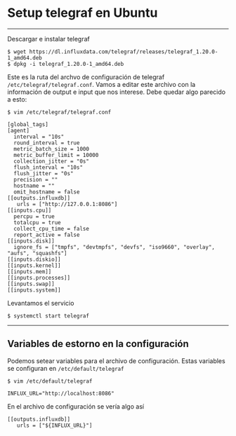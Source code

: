 # Setup telegraf en Ubuntu
---
Descargar e instalar telegraf
```terminal
$ wget https://dl.influxdata.com/telegraf/releases/telegraf_1.20.0-1_amd64.deb
$ dpkg -i telegraf_1.20.0-1_amd64.deb
```

Este es la ruta del archvo de configuración de telegraf `/etc/telegraf/telegraf.conf`.
Vamos a editar este archivo con la información de output e input que nos interese. Debe quedar algo parecido a esto:

````terminal
$ vim /etc/telegraf/telegraf.conf
````
````
[global_tags]
[agent]
  interval = "10s"
  round_interval = true
  metric_batch_size = 1000
  metric_buffer_limit = 10000
  collection_jitter = "0s"
  flush_interval = "10s"
  flush_jitter = "0s"
  precision = ""
  hostname = ""
  omit_hostname = false
[[outputs.influxdb]]
   urls = ["http://127.0.0.1:8086"]
[[inputs.cpu]]
  percpu = true
  totalcpu = true
  collect_cpu_time = false
  report_active = false
[[inputs.disk]]
  ignore_fs = ["tmpfs", "devtmpfs", "devfs", "iso9660", "overlay", "aufs", "squashfs"]
[[inputs.diskio]]
[[inputs.kernel]]
[[inputs.mem]]
[[inputs.processes]]
[[inputs.swap]]
[[inputs.system]]
````

Levantamos el servicio
````termianl
$ systemctl start telegraf
````
---
## Variables de estorno en la configuración
Podemos setear variables para el archivo de configuración. Estas variables se configuran en `/etc/default/telegraf` 

````terminal
$ vim /etc/default/telegraf
````

````
INFLUX_URL="http://localhost:8086"
````
En el archivo de configuración se vería algo así
````
[[outputs.influxdb]]
   urls = ["${INFLUX_URL}"]
````
